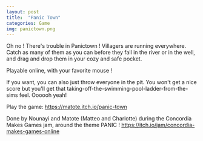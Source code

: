 ```yaml
---
layout: post
title:  "Panic Town"
categories: Game
img: panictown.png
---
```

Oh no ! There's trouble in Panictown ! Villagers are running everywhere.
Catch as many of them as you can before they fall in the river or in the well, and drag and drop them in your cozy and safe pocket. 

Playable online, with your favorite mouse ! 

If you want, you can also just throw everyone in the pit. You won't get a nice score but you'll get that taking-off-the-swimming-pool-ladder-from-the-sims feel. Oooooh yeah!

Play the game: https://matote.itch.io/panic-town

Done by Nounayi and Matote (Matteo and Charlotte) during the Concordia Makes Games jam, around the theme PANIC !
https://itch.io/jam/concordia-makes-games-online